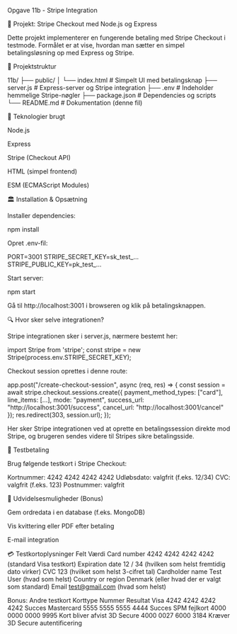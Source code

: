 Opgave 11b - Stripe Integration

📅 Projekt: Stripe Checkout med Node.js og Express

Dette projekt implementerer en fungerende betaling med Stripe Checkout i testmode. Formålet er at vise, hvordan man sætter en simpel betalingsløsning op med Express og Stripe.

📂 Projektstruktur

11b/
├── public/
│   └── index.html         # Simpelt UI med betalingsknap
├── server.js               # Express-server og Stripe integration
├── .env                    # Indeholder hemmelige Stripe-nøgler
├── package.json            # Dependencies og scripts
└── README.md              # Dokumentation (denne fil)

🚀 Teknologier brugt

Node.js

Express

Stripe (Checkout API)

HTML (simpel frontend)

ESM (ECMAScript Modules)

🏛 Installation & Opsætning

Installer dependencies:

npm install

Opret .env-fil:

PORT=3001
STRIPE_SECRET_KEY=sk_test_...
STRIPE_PUBLIC_KEY=pk_test_...

Start server:

npm start

Gå til http://localhost:3001 i browseren og klik på betalingsknappen.

🔍 Hvor sker selve integrationen?

Stripe integrationen sker i server.js, nærmere bestemt her:

import Stripe from 'stripe';
const stripe = new Stripe(process.env.STRIPE_SECRET_KEY);

Checkout session oprettes i denne route:

app.post("/create-checkout-session", async (req, res) => {
  const session = await stripe.checkout.sessions.create({
    payment_method_types: ["card"],
    line_items: [...],
    mode: "payment",
    success_url: "http://localhost:3001/success",
    cancel_url: "http://localhost:3001/cancel"
  });
  res.redirect(303, session.url);
});

Her sker Stripe integrationen ved at oprette en betalingssession direkte mod Stripe, og brugeren sendes videre til Stripes sikre betalingsside.

💸 Testbetaling

Brug følgende testkort i Stripe Checkout:

Kortnummer: 4242 4242 4242 4242
Udløbsdato: valgfrit (f.eks. 12/34)
CVC: valgfrit (f.eks. 123)
Postnummer: valgfrit

🔧 Udvidelsesmuligheder (Bonus)

Gem ordredata i en database (f.eks. MongoDB)

Vis kvittering eller PDF efter betaling

E-mail integration

💳 Testkortoplysninger
Felt	Værdi
Card number	4242 4242 4242 4242 (standard Visa testkort)
Expiration date	12 / 34 (hvilken som helst fremtidig dato virker)
CVC	123 (hvilket som helst 3-cifret tal)
Cardholder name	Test User (hvad som helst)
Country or region	Denmark (eller hvad der er valgt som standard)
Email	test@gmail.com (hvad som helst)

Bonus: Andre testkort
Korttype	Nummer	Resultat
Visa	4242 4242 4242 4242	Succes
Mastercard	5555 5555 5555 4444	Succes
SPM fejlkort	4000 0000 0000 9995	Kort bliver afvist
3D Secure	4000 0027 6000 3184	Kræver 3D Secure autentificering